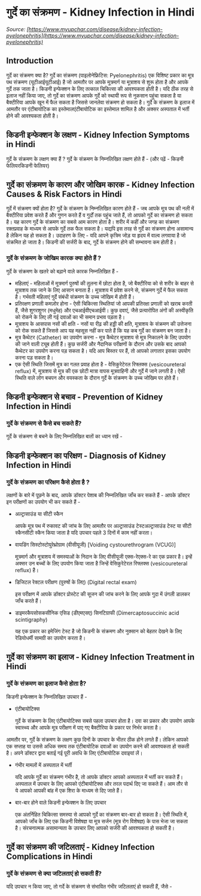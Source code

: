 # गुर्दे का संक्रमण - Kidney Infection in Hindi
_Source: [https://www.myupchar.com/disease/kidney-infection-pyelonephritis](https://www.myupchar.com/disease/kidney-infection-pyelonephritis)_

## Introduction
गुर्दे का संक्रमण क्या है?
गुर्दे का संक्रमण (पाइलोनेफ्रिटिस: Pyelonephritis) एक विशिष्ट प्रकार का मूत्र पथ संक्रमण (यूटीआईयूटीआई) है जो आमतौर पर आपके मूत्रमार्ग या मूत्राशय से शुरू होता है और आपके गुर्दे तक जाता है।
किडनी इन्फेक्शन के लिए तत्काल चिकित्सा की आवश्यकता होती है। यदि ठीक तरह से इलाज नहीं किया जाए, तो गुर्दे का संक्रमण आपके गुर्दे को स्थायी रूप से नुकसान पहुंचा सकता है या बैक्टीरिया आपके खून में फैल सकता है जिससे जानलेवा संक्रमण हो सकता है।
गुर्दे के संक्रमण के इलाज में आमतौर पर एंटीबायोटिक का इस्तेमालएंटीबायोटिक का इस्तेमाल शामिल है और अक्सर अस्पताल में भर्ती होने की आवश्यकता होती है।

## किडनी इन्फेक्शन के लक्षण - Kidney Infection Symptoms in Hindi
गुर्दे के संक्रमण के लक्षण क्या हैं ?
गुर्दे के संक्रमण के निम्नलिखित लक्षण होते हैं -
(और पढ़ें - किडनी फेलियरकिडनी फेलियर)

## गुर्दे का संक्रमण के कारण और जोखिम कारक - Kidney Infection Causes & Risk Factors in Hindi
गुर्दे में संक्रमण क्यों होता है?
गुर्दे के संक्रमण के निम्नलिखित कारण होते हैं -
जब आपके मूत्र पथ की नली में बैक्टीरिया प्रवेश करते हैं और गुणन करते हैं व गुर्दों तक पहुंच जाते हैं, तो आपको गुर्दे का संक्रमण हो सकता है। यह कारण गुर्दे के संक्रमण का सबसे आम कारण होता है।
शरीर में कहीं और जगह का संक्रमण रक्तप्रवाह के माध्यम से आपके गुर्दे तक फैल सकता है। यद्यपि इस तरह से गुर्दे का संक्रमण होना असामान्य है लेकिन यह हो सकता है। उदाहरण के लिए - यदि आपने कृत्रिम जोड़ या हृदय में वाल्व लगवाया है जो संक्रमित हो जाता है।
किडनी की सर्जरी के बाद, गुर्दे के संक्रमण होने की सम्भावना कम होती है।
### गुर्दे के संक्रमण के जोखिम कारक क्या होते हैं ?
गुर्दे के संक्रमण के खतरे को बढ़ाने वाले कारक निम्नलिखित हैं -
- महिलाएं - महिलाओं में मूत्रमार्ग पुरुषों की तुलना में छोटा होता है, जो बैक्टीरिया को से शरीर के बाहर से मूत्राशय तक जाने के लिए आसान बनाता है। मूत्राशय में प्रवेश करने से, संक्रमण गुर्दे में फैल सकता है। गर्भवती महिलाएं गुर्दे संबंधी संक्रमण के उच्च जोखिम में होती हैं।
- प्रतिरक्षण प्रणाली कमज़ोर होना - ऐसी चिकित्सा स्थितियां जो आपकी प्रतिरक्षा प्रणाली को खराब करती हैं, जैसे शुगरशुगर (मधुमेह) और एचआईवीएचआईवी। कुछ दवाएं, जैसे प्रत्यारोपित अंगों की अस्वीकृति को रोकने के लिए ली गई दवाओं का भी समान प्रभाव पड़ता है।
- मूत्राशय के आसपास नसों की क्षति - नसों या रीढ़ की हड्डी की क्षति, मूत्राशय के संक्रमण की उत्तेजना को रोक सकते हैं जिससे आप यह महसूस नहीं कर पाते हैं कि यह कब गुर्दे का संक्रमण बन जाता है।
- मूत्र कैथेटर (Catheter) का उपयोग करना - मूत्र कैथेटर मूत्राशय से मूत्र निकालने के लिए उपयोग की जाने वाली ट्यूब होती हैं। कुछ सर्जरी और नैदानिक परीक्षणों के दौरान और उसके बाद आपको कैथेटर का उपयोग करना पड़ सकता है। यदि आप बिस्तर पर हैं, तो आपको लगातार इसका उपयोग करना पड़ सकता है।
- एक ऐसी स्थिति जिसमें मूत्र का गलत प्रवाह होता है - वेसिकुरेटेरल रिफ्लक्स (vesicoureteral reflux) में, मूत्राशय से मूत्र की एक छोटी मात्रा वापस मूत्रवाहिनी और गुर्दे में जाने लगती है। ऐसी स्थिति वाले लोग बचपन और वयस्कता के दौरान गुर्दे के संक्रमण के उच्च जोखिम पर होते हैं।

## किडनी इन्फेक्शन से बचाव - Prevention of Kidney Infection in Hindi
### गुर्दे के संक्रमण से कैसे बच सकते हैं?
गुर्दे के संक्रमण से बचने के लिए निम्नलिखित बातों का ध्यान रखें -

## किडनी इन्फेक्शन का परिक्षण - Diagnosis of Kidney Infection in Hindi
### गुर्दे के संक्रमण का परिक्षण कैसे होता है ?
लक्षणों के बारे में पूछने के बाद, आपके डॉक्टर पेशाब की निम्नलिखित जाँच कर सकते हैं -
आपके डॉक्टर इन परीक्षणों का उपयोग भी कर सकते हैं -
- अल्ट्रासाउंड या सीटी स्कैन
	आपके मूत्र पथ में रुकावट की जांच के लिए आमतौर पर अल्ट्रासाउंड टेस्टअल्ट्रासाउंड टेस्ट या सीटी स्कैनसीटी स्कैन किया जाता है यदि उपचार पहले 3 दिनों में काम नहीं करता।
- वायडिंग सिस्टोस्टोयुरेथ्रोग्राम (वीसीयूजी) [Voiding cystourethrogram (VCUG)]
	मूत्रमार्ग और मूत्राशय में समस्याओं के निदान के लिए वीसीयूजी एक्स-रेएक्स-रे का एक प्रकार है। इन्हें अक्सर उन बच्चों के लिए उपयोग किया जाता है जिन्हें वेसिकुरेटेरल रिफ्लक्स (vesicoureteral reflux) है।
- डिजिटल रेक्टल परीक्षण (पुरुषों के लिए) (Digital rectal exam)
	इस परीक्षण में आपके डॉक्टर प्रोस्टेट की सूजन की जांच करने के लिए आपके गुदा में उंगली डालकर जाँच करते हैं।
- डाइमरकैपसोसकसीनिक एसिड (डीएमएसए) सिनटिग्राफी (Dimercaptosuccinic acid scintigraphy)
	यह एक प्रकार का इमेजिंग टेस्ट है जो किडनी के संक्रमण और नुक्सान को बेहतर देखने के लिए रेडियोधर्मी सामग्री का उपयोग करता है।

## गुर्दे का संक्रमण का इलाज - Kidney Infection Treatment in Hindi
### गुर्दे के संक्रमण का इलाज कैसे होता है?
किडनी इन्फेक्शन के निम्नलिखित उपचार हैं -
- एंटीबायोटिक्स
	गुर्दे के संक्रमण के लिए एंटीबायोटिक्स सबसे पहला उपचार होता है। दवा का प्रकार और उपयोग आपके स्वास्थ्य और आपके मूत्र परीक्षण में पाए गए बैक्टीरिया के प्रकार पर निर्भर करता है।

आमतौर पर, गुर्दे के संक्रमण के लक्षण कुछ दिनों के उपचार के भीतर ठीक होने लगते हैं। लेकिन आपको एक सप्ताह या उससे अधिक समय तक एंटीबायोटिक दवाओं का उपयोग करने की आवश्यकता हो सकती है। अपने डॉक्टर द्वारा बताई गई पूरी अवधि के लिए एंटीबायोटिक दवाइयां लें।
- गंभीर मामलों में अस्पताल में भर्ती
	यदि आपके गुर्दे का संक्रमण गंभीर है, तो आपके डॉक्टर आपको अस्पताल में भर्ती कर सकते हैं। अस्पताल में उपचार के लिए आपको एंटीबायोटिक्स और तरल पदार्थ दिए जा सकते हैं। आम तौर से ये आपको आपकी बांह में एक शिरा के माध्यम से दिए जाते हैं।
- बार-बार होने वाले किडनी इन्फेक्शन के लिए उपचार
	एक अंतर्निहित चिकित्सा समस्या से आपको गुर्दे का संक्रमण बार-बार हो सकता है। ऐसी स्थिति में, आपको जाँच के लिए एक किडनी विशेषज्ञ या मूत्र सर्जन (मूत्र रोग विशेषज्ञ) के पास भेजा जा सकता है। संरचनात्मक असामान्यता के उपचार लिए आपको सर्जरी की आवश्यकता हो सकती है।

## गुर्दे का संक्रमण की जटिलताएं - Kidney Infection Complications in Hindi
### गुर्दे के संक्रमण से क्या जटिलताएं हो सकती हैं?
यदि उपचार न किया जाए, तो गर्दे के संक्रमण से संभावित गंभीर जटिलताएं हो सकती हैं, जैसे -

